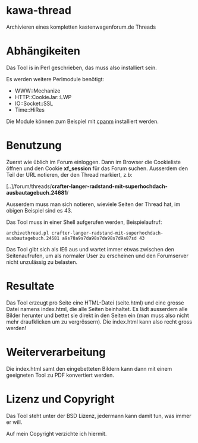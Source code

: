 # kawa-thread
Archivieren eines kompletten kastenwagenforum.de Threads

# Abhängikeiten
Das Tool is in Perl geschrieben, das muss also installiert sein.

Es werden weitere Perlmodule benötigt:

* WWW::Mechanize
* HTTP::CookieJar::LWP
* IO::Socket::SSL
* Time::HiRes

Die Module können zum Beispiel mit [cpanm](https://metacpan.org/pod/distribution/App-cpanminus/lib/App/cpanminus/fatscript.pm) installiert werden.

# Benutzung

Zuerst wie üblich im Forum einloggen. Dann im Browser die Cookieliste öffnen und den Cookie **xf_session** für das Forum suchen. Ausserdem den Teil der URL notieren, der den Thread markiert, z.b:

[..]/forum/threads/**crafter-langer-radstand-mit-superhochdach-ausbautagebuch.24681**/

Ausserdem muss man sich notieren, wieviele Seiten der Thread hat, im obigen Beispiel sind es 43.

Das Tool muss in einer Shell aufgerufen werden, Beispielaufruf:

    archivethread.pl crafter-langer-radstand-mit-superhochdach-ausbautagebuch.24681 a9s78a9s7da98s7da98s7d9a87sd 43
    
Das Tool gibt sich als IE6 aus und wartet immer etwas zwischen den Seitenaufrufen, um als normaler User zu erscheinen und den Forumserver nicht unzulässig zu belasten.

# Resultate

Das Tool erzeugt pro Seite eine HTML-Datei (seite.html) und eine grosse Datei namens index.html, die alle Seiten beinhaltet. Es lädt ausserdem alle Bilder herunter und bettet sie direkt in den Seiten ein (man muss also nicht mehr draufklicken um zu vergrössern). Die index.html kann also recht gross werden!

# Weiterverarbeitung

Die index.html samt den eingebetteten Bildern kann dann mit einem geeigneten Tool zu PDF konvertiert werden.

# Lizenz und Copyright

Das Tool steht unter der BSD Lizenz, jedermann kann damit tun, was immer er will.

Auf mein Copyright verzichte ich hiermit.
